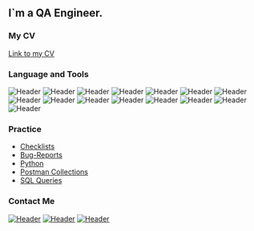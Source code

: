
## I`m a QA Engineer.

### My CV
[Link to my CV](https://drive.google.com/file/d/1RVw-3-XHDhppn4mxS7ygz8-M4OWaiChr/view?usp=share_link)


### Language and Tools
![Header](https://img.shields.io/badge/Basics_Python-111924?style=for-the-badge&logo=python&logoColor=136be1)
![Header](https://img.shields.io/badge/HTML-111924?style=for-the-badge&logo=html&logoColor=136be1)
![Header](https://img.shields.io/badge/CSS-111924?style=for-the-badge&logo=css&logoColor=136be1)
![Header](https://img.shields.io/badge/DevTools-111924?style=for-the-badge&logo=googlechrome&logoColor=2674f2)
![Header](https://img.shields.io/badge/English_B1-111924?style=for-the-badge&logo=english&logoColor=136be1)
![Header](https://img.shields.io/badge/TestRail-111924?style=for-the-badge&logo=&logoColor=71b556)
![Header](https://img.shields.io/badge/Jira-111924?style=for-the-badge&logo=jira&logoColor=136be1)
![Header](https://img.shields.io/badge/AzureDevops-111924?style=for-the-badge&logo=azuredevops&logoColor=0074d0)
![Header](https://img.shields.io/badge/Postman-111924?style=for-the-badge&logo=postman&logoColor=f76935)
![Header](https://img.shields.io/badge/SoapUI-111924?style=for-the-badge&logo=soapui&logoColor=f76935)
![Header](https://img.shields.io/badge/Fiddler-111924?style=for-the-badge&logo=fiddler&logoColor=8cc4d7)
![Header](https://img.shields.io/badge/CharlesProxy-111924?style=for-the-badge&logo=charlesproxy&logoColor=8cc4d7)
![Header](https://img.shields.io/badge/MySQL-111924?style=for-the-badge&logo=mysql&logoColor=00618a)
![Header](https://img.shields.io/badge/AndroidStudio-111924?style=for-the-badge&logo=androidstudio&logoColor=3ad07d)
![Header](https://img.shields.io/badge/Github-111924?style=for-the-badge&logo=github)

### Practice
- [Checklists](https://github.com/Kitiv13/CheckLists.git)
- [Bug-Reports](https://github.com/Kitiv13/Bug-Reports.git)
- [Python](https://github.com/Kitiv13/PythonPractice.git)
- [Postman Collections](https://github.com/Kitiv13/Postman-Collections.git)
- [SQL Queries](https://github.com/Kitiv13/SQL-Queries.git)


### Contact Me
[![Header](https://img.shields.io/badge/Gmail-111924?style=for-the-badge&logo=gmail)](mailto:tatyana.ved13@gmail.com)
[![Header](https://img.shields.io/badge/Telegram-111924?style=for-the-badge&logo=telegram)](https://t.me/Tatyana_Ved)
[![Header](https://img.shields.io/badge/Linkedin-111924?style=for-the-badge&logo=linkedin)](https://www.linkedin.com/in/%D1%82%D0%B0%D1%82%D1%8C%D1%8F%D0%BD%D0%B0-%D0%B2%D0%B5%D0%B4%D0%B5%D1%80%D0%BD%D0%B8%D0%BA%D0%BE%D0%B2%D0%B0-205512257/) 

